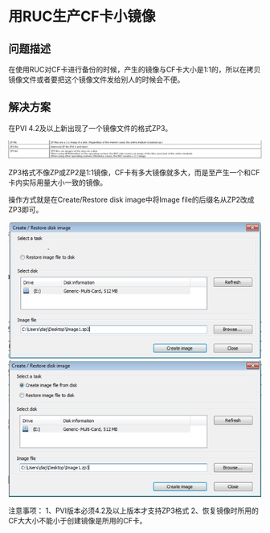 # 用RUC生产CF卡小镜像
## 问题描述
在使用RUC对CF卡进行备份的时候，产生的镜像与CF卡大小是1:1的，所以在拷贝镜像文件或者要把这个镜像文件发给别人的时候会不便。


## 解决方案

在PVI 4.2及以上新出现了一个镜像文件的格式ZP3。

![Img](./FILES/035用RUC生产CF卡小镜像.md/img-20220617141334.png)

ZP3格式不像ZP或ZP2是1:1镜像，CF卡有多大镜像就多大，而是至产生一个和CF卡内实际用量大小一致的镜像。

操作方式就是在Create/Restore disk image中将Image file的后缀名从ZP2改成ZP3即可。

![Img](./FILES/035用RUC生产CF卡小镜像.md/img-20220617141400.png)
![Img](./FILES/035用RUC生产CF卡小镜像.md/img-20220617141411.png)

注意事项：
1、PVI版本必须4.2及以上版本才支持ZP3格式
2、恢复镜像时所用的CF大大小不能小于创建镜像是所用的CF卡。
